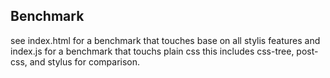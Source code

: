 ## Benchmark

see index.html for a benchmark that touches base on all stylis features and index.js for a benchmark that touchs plain css this includes css-tree, post-css, and stylus for comparison.